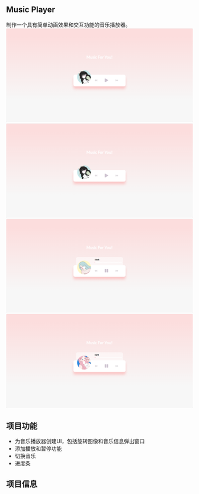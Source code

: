 ## Music Player

制作一个具有简单动画效果和交互功能的音乐播放器。
![Alt Text](images/1.png)
<br />
![Alt Text](images/2.png)
<br />
![Alt Text](images/3.png)
<br />
![Alt Text](images/4.png)

## 项目功能

- 为音乐播放器创建UI，包括旋转图像和音乐信息弹出窗口
- 添加播放和暂停功能
- 切换音乐
- 进度条

## 项目信息

